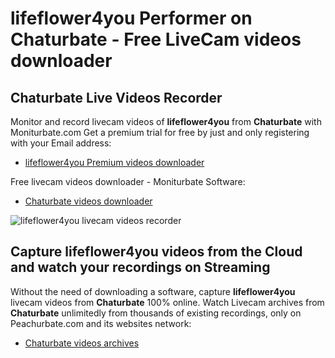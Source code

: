 # lifeflower4you Performer on Chaturbate - Free LiveCam videos downloader

## Chaturbate Live Videos Recorder

Monitor and record livecam videos of **lifeflower4you** from **Chaturbate** with Moniturbate.com
Get a premium trial for free by just and only registering with your Email address:
* [lifeflower4you Premium videos downloader](https://moniturbate.com/request-demo-licence-key.html)

Free livecam videos downloader - Moniturbate Software:
* [Chaturbate videos downloader](https://moniturbate.com/moniturbate-download-software.html)

![lifeflower4you livecam videos recorder](https://peachurnet.com/templates/moniturbate-software.png)


## Capture lifeflower4you videos from the Cloud and watch your recordings on Streaming

Without the need of downloading a software, capture **lifeflower4you** livecam videos from **Chaturbate** 100% online.
Watch Livecam archives from **Chaturbate** unlimitedly from thousands of existing recordings, only on Peachurbate.com and its websites network:
* [Chaturbate videos archives](https://peachurnet.com/)